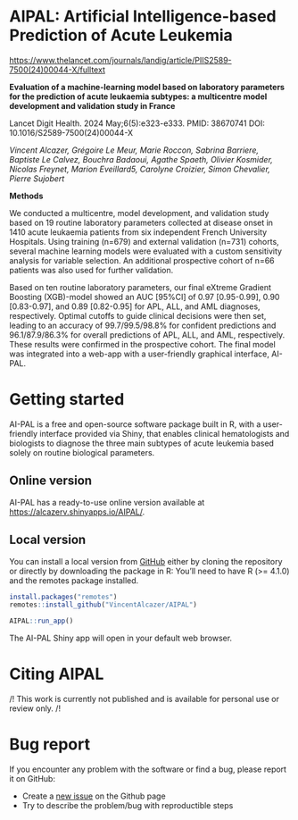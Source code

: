 
<!-- README.md is generated from README.Rmd. Please edit that file -->

# AIPAL: Artificial Intelligence-based Prediction of Acute Leukemia
https://www.thelancet.com/journals/landig/article/PIIS2589-7500(24)00044-X/fulltext


**Evaluation of a machine-learning model based on laboratory parameters 
for the prediction of acute leukaemia subtypes: a multicentre model development 
and validation study in France**

Lancet Digit Health. 2024 May;6(5):e323-e333. PMID: 38670741 DOI: 10.1016/S2589-7500(24)00044-X 

*Vincent Alcazer, Grégoire Le Meur, Marie Roccon, Sabrina Barriere,
Baptiste Le Calvez, Bouchra Badaoui, Agathe Spaeth, Olivier Kosmider,
Nicolas Freynet, Marion Eveillard5, Carolyne Croizier, Simon Chevalier,
Pierre Sujobert*

**Methods**

We conducted a multicentre, model development, and validation study
based on 19 routine laboratory parameters collected at disease onset in
1410 acute leukaemia patients from six independent French University
Hospitals. Using training (n=679) and external validation (n=731)
cohorts, several machine learning models were evaluated with a custom
sensitivity analysis for variable selection. An additional prospective
cohort of n=66 patients was also used for further validation.

Based on ten routine laboratory parameters, our final eXtreme Gradient
Boosting (XGB)-model showed an AUC \[95%CI\] of 0.97 \[0.95-0.99\], 0.90
\[0.83-0.97\], and 0.89 \[0.82-0.95\] for APL, ALL, and AML diagnoses,
respectively. Optimal cutoffs to guide clinical decisions were then set,
leading to an accuracy of 99.7/99.5/98.8% for confident predictions and
96.1/87.9/86.3% for overall predictions of APL, ALL, and AML,
respectively. These results were confirmed in the prospective cohort.
The final model was integrated into a web-app with a user-friendly
graphical interface, AI-PAL.

# Getting started

AI-PAL is a free and open-source software package built in R, with a
user-friendly interface provided via Shiny, that enables clinical
hematologists and biologists to diagnose the three main subtypes of
acute leukemia based solely on routine biological parameters.

## Online version

AI-PAL has a ready-to-use online version available at
<https://alcazerv.shinyapps.io/AIPAL/>.

## Local version

You can install a local version from
[GitHub](https://github.com/VincentAlcazer/AIPAL) either by cloning the
repository or directly by downloading the package in R: You’ll need to
have R (&gt;= 4.1.0) and the remotes package installed.

``` r
install.packages("remotes")
remotes::install_github("VincentAlcazer/AIPAL")

AIPAL::run_app()
```

The AI-PAL Shiny app will open in your default web browser.

# Citing AIPAL

/! This work is currently not published and is available for personal
use or review only. /! 

# Bug report

If you encounter any problem with the software or find a bug, please
report it on GitHub:

-   Create a [new issue](https://github.com/VincentAlcazer/AIPAL/issues)
    on the Github page
-   Try to describe the problem/bug with reproductible steps
